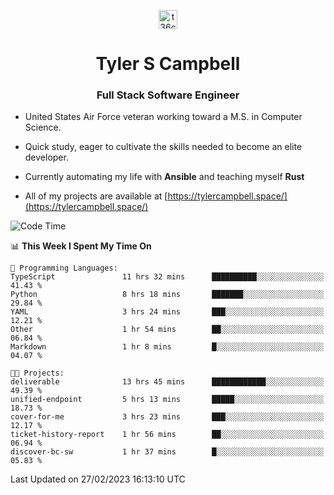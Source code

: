 <p align="center">
<a href="https://www.linkedin.com/in/t36campbell" target="blank"><img align="center" src="https://ik.imagekit.io/t36campbell/Portfolio/linkedin.png.original_m8bbGgPh6.png" alt="t36campbell" height="30" width="30" /></a>
</p>
<h1 align="center">Tyler S Campbell</h1>
<h3 align="center">Full Stack Software Engineer</h3>

* United States Air Force veteran working toward a M.S. in Computer Science.

* Quick study, eager to cultivate the skills needed to become an elite developer.

* Currently automating my life with **Ansible** and teaching myself **Rust**

* All of my projects are available at [https://tylercampbell.space/](https://tylercampbell.space/)

<!--START_SECTION:waka-->
![Code Time](http://img.shields.io/badge/Code%20Time-2%2C213%20hrs%2045%20mins-blue)

📊 **This Week I Spent My Time On** 

```text
💬 Programming Languages: 
TypeScript               11 hrs 32 mins      ██████████░░░░░░░░░░░░░░░   41.43 % 
Python                   8 hrs 18 mins       ███████░░░░░░░░░░░░░░░░░░   29.84 % 
YAML                     3 hrs 24 mins       ███░░░░░░░░░░░░░░░░░░░░░░   12.21 % 
Other                    1 hr 54 mins        ██░░░░░░░░░░░░░░░░░░░░░░░   06.84 % 
Markdown                 1 hr 8 mins         █░░░░░░░░░░░░░░░░░░░░░░░░   04.07 % 

🐱‍💻 Projects: 
deliverable              13 hrs 45 mins      ████████████░░░░░░░░░░░░░   49.39 % 
unified-endpoint         5 hrs 13 mins       █████░░░░░░░░░░░░░░░░░░░░   18.73 % 
cover-for-me             3 hrs 23 mins       ███░░░░░░░░░░░░░░░░░░░░░░   12.17 % 
ticket-history-report    1 hr 56 mins        ██░░░░░░░░░░░░░░░░░░░░░░░   06.94 % 
discover-bc-sw           1 hr 37 mins        █░░░░░░░░░░░░░░░░░░░░░░░░   05.83 % 
```


 Last Updated on 27/02/2023 16:13:10 UTC
<!--END_SECTION:waka-->
